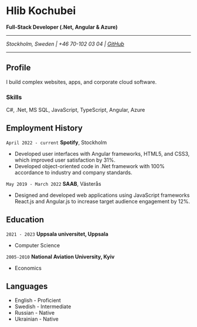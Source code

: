 # Hlib Kochubei

**Full-Stack Developer (.Net, Angular & Azure)**

---

_Stockholm, Sweden | +46 70-102 03 04 | [GitHub](https://github.com/hlibko/)_

---

## Profile

I build complex websites, apps, and corporate cloud software.

### Skills

C#, .Net, MS SQL, JavaScript, TypeScript, Angular, Azure

## Employment History

`April 2022 - current`
**Spotify**, Stockholm

- Developed user interfaces with Angular frameworks,
  HTML5, and CSS3, which improved user satisfaction by 31%.
- Developed object-oriented code in .Net framework with 100% accordance
  to industry and company standards.

`May 2019 - March 2022`
**SAAB**, Västerås

- Designed and developed web applications using JavaScript
  frameworks React.js and Angular.js to increase target audience
  engagement by 12%.

## Education

`2021 - 2023`
**Uppsala universitet, Uppsala**

- Computer Science

`2005-2010`
**National Aviation University, Kyiv**

- Economics

## Languages

- English - Proficient
- Swedish - Intermediate
- Russian - Native
- Ukrainian - Native
